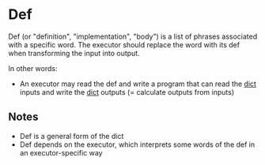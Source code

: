 # Def

Def (or "definition", "implementation", "body") is a list of phrases associated with a specific word. The executor should replace the word with its def when transforming the input into output.

In other words:

* An executor may read the def and write a program that can read the [dict](Dict.md) inputs and write the [dict](Dict.md) outputs (= calculate outputs from inputs)

## Notes

* Def is a general form of the dict
* Def depends on the executor, which interprets some words of the def in an executor-specific way
